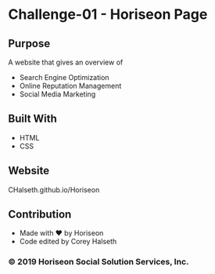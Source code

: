 # Challenge-01 - Horiseon Page

## Purpose
A website that gives an overview of
* Search Engine Optimization
* Online Reputation Management
* Social Media Marketing

## Built With
* HTML
* CSS

## Website
CHalseth.github.io/Horiseon

## Contribution
* Made with ❤️️ by Horiseon
* Code edited by Corey Halseth

### © 2019 Horiseon Social Solution Services, Inc.
